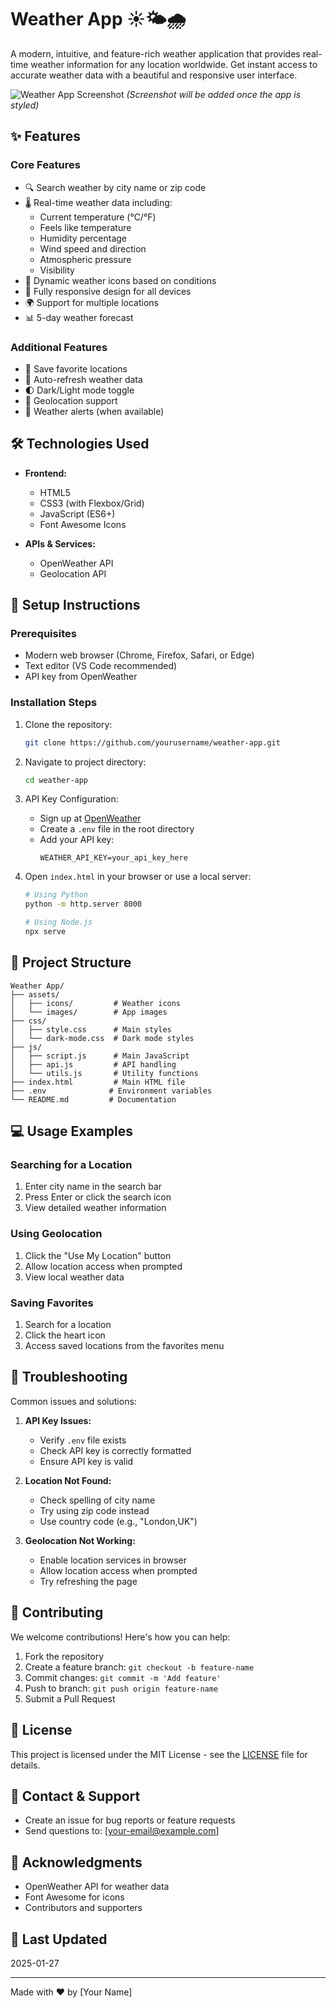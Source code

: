   # Weather App ☀️🌤️🌧️

A modern, intuitive, and feature-rich weather application that provides real-time weather information for any location worldwide. Get instant access to accurate weather data with a beautiful and responsive user interface.

![Weather App Screenshot](screenshots/weather-app.png)
*(Screenshot will be added once the app is styled)*

## ✨ Features

### Core Features
- 🔍 Search weather by city name or zip code
- 🌡️ Real-time weather data including:
  - Current temperature (°C/°F)
  - Feels like temperature
  - Humidity percentage
  - Wind speed and direction
  - Atmospheric pressure
  - Visibility
- 🎨 Dynamic weather icons based on conditions
- 📱 Fully responsive design for all devices
- 🌍 Support for multiple locations
- 📊 5-day weather forecast

### Additional Features
- 💾 Save favorite locations
- 🔄 Auto-refresh weather data
- 🌓 Dark/Light mode toggle
- 📍 Geolocation support
- 🔔 Weather alerts (when available)

## 🛠️ Technologies Used

- **Frontend:**
  - HTML5
  - CSS3 (with Flexbox/Grid)
  - JavaScript (ES6+)
  - Font Awesome Icons
  
- **APIs & Services:**
  - OpenWeather API
  - Geolocation API

## 🚀 Setup Instructions

### Prerequisites
- Modern web browser (Chrome, Firefox, Safari, or Edge)
- Text editor (VS Code recommended)
- API key from OpenWeather

### Installation Steps

1. Clone the repository:
   ```bash
   git clone https://github.com/yourusername/weather-app.git
   ```

2. Navigate to project directory:
   ```bash
   cd weather-app
   ```

3. API Key Configuration:
   - Sign up at [OpenWeather](https://openweathermap.org/api)
   - Create a `.env` file in the root directory
   - Add your API key:
     ```env
     WEATHER_API_KEY=your_api_key_here
     ```

4. Open `index.html` in your browser or use a local server:
   ```bash
   # Using Python
   python -m http.server 8000
   
   # Using Node.js
   npx serve
   ```

## 📁 Project Structure

```
Weather App/
├── assets/
│   ├── icons/         # Weather icons
│   └── images/        # App images
├── css/
│   ├── style.css      # Main styles
│   └── dark-mode.css  # Dark mode styles
├── js/
│   ├── script.js      # Main JavaScript
│   ├── api.js         # API handling
│   └── utils.js       # Utility functions
├── index.html         # Main HTML file
├── .env              # Environment variables
└── README.md         # Documentation
```

## 💻 Usage Examples

### Searching for a Location
1. Enter city name in the search bar
2. Press Enter or click the search icon
3. View detailed weather information

### Using Geolocation
1. Click the "Use My Location" button
2. Allow location access when prompted
3. View local weather data

### Saving Favorites
1. Search for a location
2. Click the heart icon
3. Access saved locations from the favorites menu

## 🔧 Troubleshooting

Common issues and solutions:

1. **API Key Issues:**
   - Verify `.env` file exists
   - Check API key is correctly formatted
   - Ensure API key is valid

2. **Location Not Found:**
   - Check spelling of city name
   - Try using zip code instead
   - Use country code (e.g., "London,UK")

3. **Geolocation Not Working:**
   - Enable location services in browser
   - Allow location access when prompted
   - Try refreshing the page

## 🤝 Contributing

We welcome contributions! Here's how you can help:

1. Fork the repository
2. Create a feature branch: `git checkout -b feature-name`
3. Commit changes: `git commit -m 'Add feature'`
4. Push to branch: `git push origin feature-name`
5. Submit a Pull Request

## 📝 License

This project is licensed under the MIT License - see the [LICENSE](LICENSE) file for details.

## 📧 Contact & Support

- Create an issue for bug reports or feature requests
- Send questions to: [your-email@example.com]

## 🙏 Acknowledgments

- OpenWeather API for weather data
- Font Awesome for icons
- Contributors and supporters

## 📅 Last Updated

2025-01-27

---
Made with ❤️ by [Your Name]
